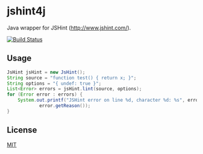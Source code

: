 jshint4j
========

Java wrapper for JSHint (http://www.jshint.com/).

[![Build Status](https://travis-ci.org/gildur/jshint4j.svg?branch=master)](https://travis-ci.org/gildur/jshint4j)

Usage
-----

```java
JsHint jsHint = new JsHint();
String source = "function test() { return x; }";
String options = "{ undef: true }";
List<Error> errors = jsHint.lint(source, options);
for (Error error : errors) {
    System.out.printf("JSHint error on line %d, character %d: %s", error.getLine(), error.getCharacter(),
            error.getReason());
}
```

License
-------

<a href="https://raw.githubusercontent.com/gildur/jshint4j/master/LICENSE">MIT</a>
